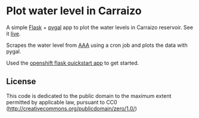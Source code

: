 # Plot water level in Carraizo

A simple [Flask](http://flask.pocoo.org/) + [pygal](http://pygal.org/)
app to plot the water levels in Carraizo reservoir.
See it [live](http://flask-alephazul.rhcloud.com).

Scrapes the water level from [AAA](http://www.acueductospr.com/niveles/)
using a cron job and plots the data with pygal.

Used the [openshift flask quickstart app](https://github.com/ryanj/flask-base)
to get started.

## License
This code is dedicated to the public domain to the maximum extent permitted by applicable law, pursuant to CC0 (http://creativecommons.org/publicdomain/zero/1.0/)
